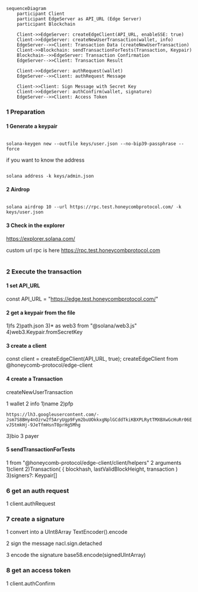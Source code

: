 ```mermaid
sequenceDiagram
    participant Client
    participant EdgeServer as API_URL (Edge Server)
    participant Blockchain

    Client->>EdgeServer: createEdgeClient(API_URL, enableSSE: true)
    Client->>EdgeServer: createNewUserTransaction(wallet, info)
    EdgeServer-->>Client: Transaction Data (createNewUserTransaction)
    Client->>Blockchain: sendTransactionForTests(Transaction, Keypair)
    Blockchain-->>EdgeServer: Transaction Confirmation
    EdgeServer-->>Client: Transaction Result

    Client->>EdgeServer: authRequest(wallet)
    EdgeServer-->>Client: authRequest Message

    Client->>Client: Sign Message with Secret Key
    Client->>EdgeServer: authConfirm(wallet, signature)
    EdgeServer-->>Client: Access Token
```

### 1 Preparation

#### 1 Generate a keypair

```

solana-keygen new --outfile keys/user.json --no-bip39-passphrase --force

```

if you want to know the address

```

solana address -k keys/admin.json

```

#### 2 Airdrop

```

solana airdrop 10 --url https://rpc.test.honeycombprotocol.com/ -k keys/user.json

```

#### 3 Check in the explorer

https://explorer.solana.com/

custom url rpc is here
https://rpc.test.honeycombprotocol.com

#

### 2 Execute the transaction

#### 1 set API_URL

const API_URL = "https://edge.test.honeycombprotocol.com/"

#### 2 get a keypair from the file

1)fs
2)path.json
3)\* as web3 from "@solana/web3.js"
4)web3.Keypair.fromSecretKey

#### 3 create a client

const client = createEdgeClient<true>(API_URL, true);
createEdgeClient from @honeycomb-protocol/edge-client

#### 4 create a Transaction

createNewUserTransaction

1 wallet
2 info
1)name
2)pfp

`https://lh3.googleusercontent.com/-Jsm7S8BHy4nOzrw2f5AryUgp9Fym2buUOkkxgNplGCddTkiKBXPLRytTMXBXwGcHuRr06EvJStmkHj-9JeTfmHsnT0prHg5Mhg`

3)bio
3 payer

#### 5 sendTransactionForTests

1 from "@honeycomb-protocol/edge-client/client/helpers"
2 arguments
1)client
2)Transaction( { blockhash, lastValidBlockHeight, transaction )
3)signers?: Keypair[]

### 6 get an auth request

1 client.authRequest

### 7 create a signature

1 convert into a UInt8Array
TextEncoder().encode

2 sign the message
nacl.sign.detached

3 encode the signature
base58.encode(signedUIntArray)

### 8 get an access token

1 client.authConfirm

```

```
